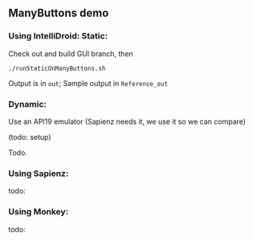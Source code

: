 ## ManyButtons demo

### Using IntelliDroid: Static:

Check out and build GUI branch, then

`./runStaticOnManyButtons.sh`

Output is in `out`; Sample output in `Reference_out`

### Dynamic:

Use an API19 emulator (Sapienz needs it, we use it so we can compare)

(todo: setup)

Todo.

### Using Sapienz:

todo:

### Using Monkey:

todo:
